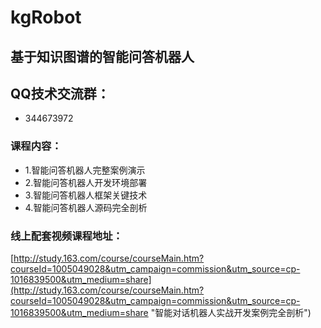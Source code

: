 # kgRobot
## 基于知识图谱的智能问答机器人
## QQ技术交流群：
- 344673972


### 课程内容：
- 1.智能问答机器人完整案例演示
- 2.智能问答机器人开发环境部署
- 3.智能问答机器人框架关键技术
- 4.智能问答机器人源码完全剖析

### 线上配套视频课程地址：
[http://study.163.com/course/courseMain.htm?courseId=1005049028&utm_campaign=commission&utm_source=cp-1016839500&utm_medium=share](http://study.163.com/course/courseMain.htm?courseId=1005049028&utm_campaign=commission&utm_source=cp-1016839500&utm_medium=share "智能对话机器人实战开发案例完全剖析")

